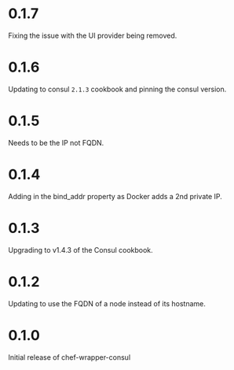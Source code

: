 # 0.1.7

Fixing the issue with the UI provider being removed.

# 0.1.6

Updating to consul `2.1.3` cookbook and pinning the consul version.

# 0.1.5

Needs to be the IP not FQDN.

# 0.1.4

Adding in the bind_addr property as Docker adds a 2nd private IP.

# 0.1.3

Upgrading to v1.4.3 of the Consul cookbook.

# 0.1.2

Updating to use the FQDN of a node instead of its hostname.

# 0.1.0

Initial release of chef-wrapper-consul
